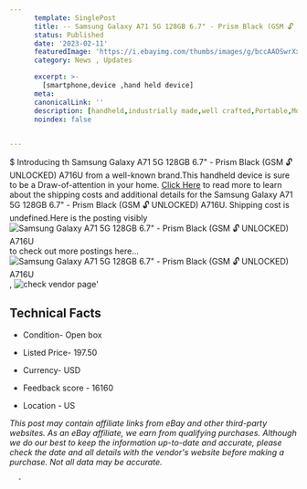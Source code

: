 ```yaml
---
      template: SinglePost
      title: -- Samsung Galaxy A71 5G 128GB 6.7" - Prism Black (GSM 🔓 UNLOCKED) A716U
      status: Published
      date: '2023-02-11'
      featuredImage: 'https://i.ebayimg.com/thumbs/images/g/bccAAOSwrXxi6s51/s-l225.jpg'
      category: News , Updates

      excerpt: >-
        [smartphone,device ,hand held device]
      meta:
      canonicalLink: ''
      description: [handheld,industrially made,well crafted,Portable,Mobile,Compact,Convenient,Lightweight,Maneuverable,Man-portable,Miniature,Carriable,Hand-held,Light,Holdable,Transportable,Mobile device,Pocket-sized,On-the-go,Wireless,Cordless,Compact size,Convenient size, smartphone,device ,hand held device]
      noindex: false
      

---
```

$
      Introducing th Samsung Galaxy A71 5G 128GB 6.7" - Prism Black (GSM 🔓 UNLOCKED) A716U from a well-known brand.This handheld device  is sure to be a Draw-of-attention in your home. [Click Here](https://www.ebay.com/itm/255793451737?hash=item3b8e7a52d9%3Ag%3AbccAAOSwrXxi6s51&mkevt=1&mkcid=1&mkrid=711-53200-19255-0&campid=%253CePNCampaignId%253E&customid=%253CreferenceId%253E&toolid=10049) to read more to learn about the shipping costs and additional details for the Samsung Galaxy A71 5G 128GB 6.7" - Prism Black (GSM 🔓 UNLOCKED) A716U. Shipping cost is undefined.Here is the posting visibly ![Samsung Galaxy A71 5G 128GB 6.7" - Prism Black (GSM 🔓 UNLOCKED) A716U](https://i.ebayimg.com/thumbs/images/g/bccAAOSwrXxi6s51/s-l225.jpg) to check out more postings here... ![Samsung Galaxy A71 5G 128GB 6.7" - Prism Black (GSM 🔓 UNLOCKED) A716U](https://i.ebayimg.com/images/g/bccAAOSwrXxi6s51/s-l960.jpg), ![check vendor page](https://origin-galleryplus.ebayimg.com/ws/web/255793451737_2_0_1/225x225.jpg,https://origin-galleryplus.ebayimg.com/ws/web/255793451737_3_0_1/225x225.jpg,https://origin-galleryplus.ebayimg.com/ws/web/255793451737_4_0_1/225x225.jpg,https://origin-galleryplus.ebayimg.com/ws/web/255793451737_5_0_1/225x225.jpg)'

      

 ## Technical Facts 



     
      

 - Condition- Open box 


      

 - Listed Price- 197.50 


      

 - Currency- USD 


      

 - Feedback score - 16160 


      

 - Location - US 


      
      

 *_This post may contain affiliate links from eBay and other third-party websites. As an eBay affiliate, we earn from qualifying purchases. Although we do our best to keep the information up-to-date and accurate, please check the date and all details with the vendor's website before making a purchase. Not all data may be accurate._*




      -
